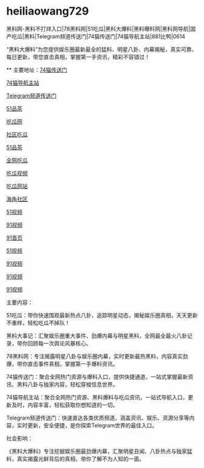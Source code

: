 # heiliaowang729
黑料网-黑料不打烊入口|78黑料网|51吃瓜|黑料大爆料|黑料曝料网|黑料网导航|国产吃瓜|黑料|Telegram频道传送门|74猫传送门|74猫导航主站|881比鸭|0614

“黑料大爆料”为您提供娱乐圈最新最全的猛料、明星八卦、内幕揭秘，真实可靠、每日更新，带您直击真相，掌握第一手资讯，精彩不容错过！

** 主要地址：<a href="https://74mao.com/">74猫传送门</a>

<a href="https://74mao.com/">74猫导航主站</a>

<a href="https://74mao.com/">Telegram频道传送门</a>

<a href="https://pc3-18.pages.dev/">51品茶</a>

<a href="https://cg3-19.pages.dev/">吃瓜网</a>

<a href="https://cg8-12.pages.dev/">社区吃瓜</a>

<a href="https://pc4-10.pages.dev/">51品茶</a>

<a href="https://cg4-08.pages.dev/">全网吃瓜</a>

<a href="https://cg9-07.pages.dev/">吃瓜视频</a>

<a href="https://cg1-07.pages.dev/">吃瓜网站</a>

<a href="https://hj-251.pages.dev/">海角社区</a>

<a href="https://hj-348.pages.dev/">51视频</a>

<a href="https://hj-356.pages.dev/">91视频</a>

<a href="https://hj-357.pages.dev/">91首页</a>

<a href="https://hj-358.pages.dev/">51视频</a>

<a href="https://hj-361.pages.dev/">91视频</a>

<a href="https://hj-363.pages.dev/">91视频</a>

<a href="https://hj-364.pages.dev/">91视频</a>

主要内容：

51吃瓜：带你快速围观最新热点八卦，追踪明星动态，揭秘娱乐圈真相，天天更新不重样，轻松吃瓜不掉队！

黑料大事记：汇聚娱乐圈重大事件、劲爆内幕与明星黑料，全网最全最火八卦记录，带你回顾每一次舆论风暴核心。

78黑料网：专注揭露明星八卦与娱乐圈内幕，实时更新最热黑料，内容真实劲爆，带你直击事件真相，掌握第一手爆料资讯。

74猫传送门：聚合全网热门资源与爆料入口，提供快捷通道，一站式掌握最新资讯、黑料八卦与独家内容，轻松穿梭信息世界。

74猫导航主站：聚合全网热门资源、黑料爆料与吃瓜资讯，一站式导航入口，更新及时，内容丰富，轻松获取你想知道的一切。

Telegram频道传送门：快速直达各类优质频道，涵盖资讯、娱乐、资源分享等内容，实时更新，安全便捷，是你探索Telegram世界的最佳入口。

社会影响：

《黑料大爆料》专注挖掘娱乐圈最劲爆内幕，汇聚明星丑闻、八卦热点与独家猛料，真实揭露光鲜背后的真相，带你了解不为人知的一面。
